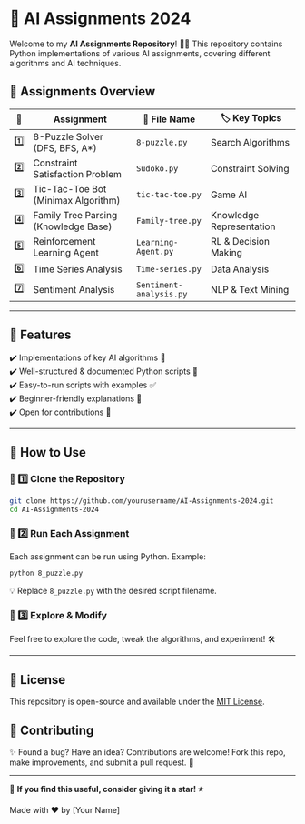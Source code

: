 # 🚀 AI Assignments 2024

Welcome to my **AI Assignments Repository**! 🤖✨ This repository contains Python implementations of various AI assignments, covering different algorithms and AI techniques.

## 📌 Assignments Overview

| 🔢 | Assignment                            | 📂 File Name                  | 🏷️ Key Topics |
|----|--------------------------------------|----------------------------|------------|
| 1️⃣  | 8-Puzzle Solver (DFS, BFS, A*)      | `8-puzzle.py`              | Search Algorithms |
| 2️⃣  | Constraint Satisfaction Problem     | `Sudoko.py`     | Constraint Solving |
| 3️⃣  | Tic-Tac-Toe Bot (Minimax Algorithm) | `tic-tac-toe.py`       | Game AI |
| 4️⃣  | Family Tree Parsing (Knowledge Base)| `Family-tree.py`    | Knowledge Representation |
| 5️⃣  | Reinforcement Learning Agent        | `Learning-Agent.py`   | RL & Decision Making |
| 6️⃣  | Time Series Analysis                | `Time-series.py`  | Data Analysis |
| 7️⃣  | Sentiment Analysis                  | `Sentiment-analysis.py`    | NLP & Text Mining |

---

## 🎯 Features
✔️ Implementations of key AI algorithms 📌  
✔️ Well-structured & documented Python scripts 📝  
✔️ Easy-to-run scripts with examples ✅  
✔️ Beginner-friendly explanations 📖  
✔️ Open for contributions 🚀

---

## 🚀 How to Use

### 🔹 1️⃣ Clone the Repository
```bash
git clone https://github.com/yourusername/AI-Assignments-2024.git
cd AI-Assignments-2024
```

### 🔹 2️⃣ Run Each Assignment
Each assignment can be run using Python. Example:
```bash
python 8_puzzle.py
```
💡 Replace `8_puzzle.py` with the desired script filename.

### 🔹 3️⃣ Explore & Modify
Feel free to explore the code, tweak the algorithms, and experiment! 🛠️

---

## 📜 License
This repository is open-source and available under the [MIT License](LICENSE).

## 🤝 Contributing
✨ Found a bug? Have an idea? Contributions are welcome! Fork this repo, make improvements, and submit a pull request. 🙌

---

🌟 **If you find this useful, consider giving it a star! ⭐**

Made with ❤️ by [Your Name]
